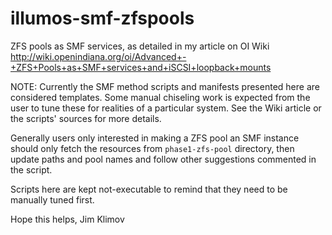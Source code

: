 # illumos-smf-zfspools
ZFS pools as SMF services, as detailed in my article on OI Wiki
http://wiki.openindiana.org/oi/Advanced+-+ZFS+Pools+as+SMF+services+and+iSCSI+loopback+mounts

NOTE: Currently the SMF method scripts and manifests presented here are
considered templates. Some manual chiseling work is expected from the
user to tune these for realities of a particular system. See the Wiki
article or the scripts' sources for more details.

Generally users only interested in making a ZFS pool an SMF instance
should only fetch the resources from `phase1-zfs-pool` directory, then
update paths and pool names and follow other suggestions commented in
the script.

Scripts here are kept not-executable to remind that they need to be
manually tuned first.

Hope this helps,
Jim Klimov
